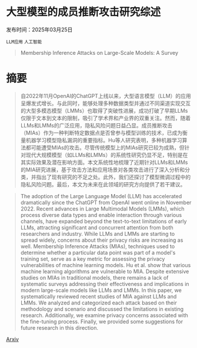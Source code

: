 # 大型模型的成员推断攻击研究综述

发布时间：2025年03月25日

`LLM应用` `人工智能`

> Membership Inference Attacks on Large-Scale Models: A Survey

# 摘要

> 自2022年11月OpenAI的ChatGPT上线以来，大型语言模型（LLM）的应用呈爆发式增长。与此同时，能够处理多种数据类型并通过不同渠道实现交互的大型多模态模型（LMMs）也取得了突破性进展，成功打破了早期LLMs仅限于文本到文本的限制，吸引了学术界和产业界的双重关注。然而，随着LLMs和LMMs的广泛应用，隐私风险问题日益凸显。成员推断攻击（MIAs）作为一种判断特定数据点是否曾参与模型训练的技术，已成为衡量机器学习模型隐私漏洞的重要指标。Hu等人研究表明，多种机器学习算法都可能遭受MIAs的攻击。尽管传统模型上的MIAs研究已较为成熟，但针对现代大规模模型（如LLMs和LMMs）的系统性研究仍显不足，特别是在其实际效果及潜在影响方面。本文系统性地梳理了近期针对LLMs和LMMs的MIA研究进展，基于攻击方法和应用场景对各类攻击进行了深入分析和分类，并指出了现有研究的不足之处。此外，我们还探讨了模型微调过程中的隐私风险问题。最后，本文为未来在此领域的研究方向提供了若干建议。

> The adoption of the Large Language Model (LLM) has accelerated dramatically since the ChatGPT from OpenAI went online in November 2022. Recent advances in Large Multimodal Models (LMMs), which process diverse data types and enable interaction through various channels, have expanded beyond the text-to-text limitations of early LLMs, attracting significant and concurrent attention from both researchers and industry. While LLMs and LMMs are starting to spread widely, concerns about their privacy risks are increasing as well. Membership Inference Attacks (MIAs), techniques used to determine whether a particular data point was part of a model's training set, serve as a key metric for assessing the privacy vulnerabilities of machine learning models. Hu et al. show that various machine learning algorithms are vulnerable to MIA. Despite extensive studies on MIAs in traditional models, there remains a lack of systematic surveys addressing their effectiveness and implications in modern large-scale models like LLMs and LMMs. In this paper, we systematically reviewed recent studies of MIA against LLMs and LMMs. We analyzed and categorized each attack based on their methodology and scenario and discussed the limitations in existing research. Additionally, we examine privacy concerns associated with the fine-tuning process. Finally, we provided some suggestions for future research in this direction.

[Arxiv](https://arxiv.org/abs/2503.19338)